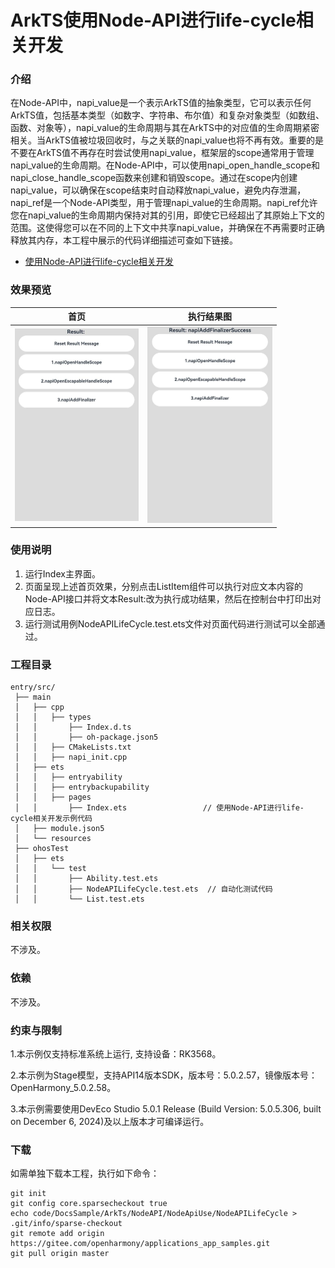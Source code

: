 # ArkTS使用Node-API进行life-cycle相关开发

### 介绍

在Node-API中，napi_value是一个表示ArkTS值的抽象类型，它可以表示任何ArkTS值，包括基本类型（如数字、字符串、布尔值）和复杂对象类型（如数组、函数、对象等），napi_value的生命周期与其在ArkTS中的对应值的生命周期紧密相关。当ArkTS值被垃圾回收时，与之关联的napi_value也将不再有效。重要的是不要在ArkTS值不再存在时尝试使用napi_value，框架层的scope通常用于管理napi_value的生命周期。在Node-API中，可以使用napi_open_handle_scope和napi_close_handle_scope函数来创建和销毁scope。通过在scope内创建napi_value，可以确保在scope结束时自动释放napi_value，避免内存泄漏，napi_ref是一个Node-API类型，用于管理napi_value的生命周期。napi_ref允许您在napi_value的生命周期内保持对其的引用，即使它已经超出了其原始上下文的范围。这使得您可以在不同的上下文中共享napi_value，并确保在不再需要时正确释放其内存，本工程中展示的代码详细描述可查如下链接。

- [使用Node-API进行life-cycle相关开发](https://docs.openharmony.cn/pages/v5.0/zh-cn/application-dev/napi/use-napi-life-cycle.md)

### 效果预览

| 首页                                                         | 执行结果图                                                   |
| ------------------------------------------------------------ | ------------------------------------------------------------ |
| <img src="./screenshots/NodeAPILifeCycle1.png" style="zoom: 50%;" /> | <img src="./screenshots/NodeAPILifeCycle2.png" style="zoom: 50%;" /> |

### 使用说明

1. 运行Index主界面。
2. 页面呈现上述首页效果，分别点击ListItem组件可以执行对应文本内容的Node-API接口并将文本Result:改为执行成功结果，然后在控制台中打印出对应日志。
3. 运行测试用例NodeAPILifeCycle.test.ets文件对页面代码进行测试可以全部通过。

### 工程目录

```
entry/src/
 ├── main
 │   ├── cpp
 │   │   ├── types
 │   │       ├── Index.d.ts
 │   │       ├── oh-package.json5
 │   │   ├── CMakeLists.txt
 │   │   ├── napi_init.cpp
 │   ├── ets
 │   │   ├── entryability
 │   │   ├── entrybackupability
 │   │   ├── pages
 │   │       ├── Index.ets                 // 使用Node-API进行life-cycle相关开发示例代码
 │   ├── module.json5
 │   └── resources
 ├── ohosTest
 │   ├── ets
 │   │   └── test
 │   │       ├── Ability.test.ets 
 │   │       ├── NodeAPILifeCycle.test.ets  // 自动化测试代码
 │   │       └── List.test.ets
```

### 相关权限

不涉及。

### 依赖

不涉及。

### 约束与限制

1.本示例仅支持标准系统上运行, 支持设备：RK3568。

2.本示例为Stage模型，支持API14版本SDK，版本号：5.0.2.57，镜像版本号：OpenHarmony_5.0.2.58。

3.本示例需要使用DevEco Studio 5.0.1 Release (Build Version: 5.0.5.306, built on December 6, 2024)及以上版本才可编译运行。

### 下载

如需单独下载本工程，执行如下命令：

````
git init
git config core.sparsecheckout true
echo code/DocsSample/ArkTs/NodeAPI/NodeApiUse/NodeAPILifeCycle > .git/info/sparse-checkout
git remote add origin https://gitee.com/openharmony/applications_app_samples.git
git pull origin master
````